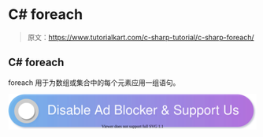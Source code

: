 # C# foreach

> 原文：<https://www.tutorialkart.com/c-sharp-tutorial/c-sharp-foreach/>

## C# foreach

foreach 用于为数组或集合中的每个元素应用一组语句。

[![](img/925da31b32d6bc3827932f6c8afb11bb.png)](https://www.tutorialkart.com/)